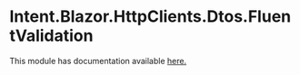 # Intent.Blazor.HttpClients.Dtos.FluentValidation

This module has documentation available [here.](https://docs.intentarchitect.com/articles/modules-dotnet/intent-blazor-httpclients-dtos-fluentvalidation/intent-blazor-httpclients-dtos-fluentvalidation.html)
